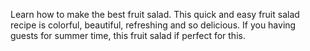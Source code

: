 Learn how to make the best fruit salad. This quick and easy fruit salad recipe is colorful, beautiful, refreshing and so delicious. If you having guests for summer time, this fruit salad if perfect for this.